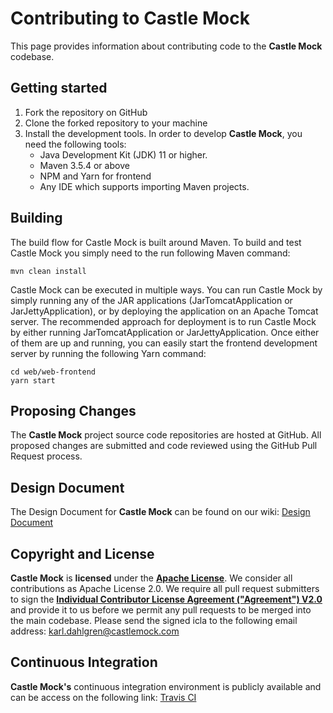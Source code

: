 # Contributing to Castle Mock

This page provides information about contributing code to the **Castle Mock** codebase.

## Getting started

1. Fork the repository on GitHub
2. Clone the forked repository to your machine
3. Install the development tools. In order to develop **Castle Mock**, you need the following tools:
   * Java Development Kit (JDK) 11 or higher.
   * Maven 3.5.4 or above
    * NPM and Yarn for frontend
   * Any IDE which supports importing Maven projects.

## Building
The build flow for Castle Mock is built around Maven. To build and test Castle Mock you simply need to the run following Maven command:

    mvn clean install
    
Castle Mock can be executed in multiple ways. You can run Castle Mock by simply running any of the JAR applications (JarTomcatApplication or JarJettyApplication), or by deploying the application on an Apache Tomcat server. The recommended approach for deployment is to run Castle Mock by either running JarTomcatApplication or JarJettyApplication. Once either of them are up and running, you can easily start the frontend development server by running the following Yarn command:

    cd web/web-frontend
    yarn start

## Proposing Changes
The **Castle Mock** project source code repositories are hosted at GitHub. All proposed changes are submitted and code reviewed using the GitHub Pull Request process.

## Design Document
The Design Document for **Castle Mock** can be found on our wiki: [Design Document](https://github.com/castlemock/castlemock/wiki/Design-Document)

## Copyright and License

**Castle Mock** is **licensed** under the **[Apache License](https://github.com/castlemock/castlemock/blob/master/LICENSE)**. 
We consider all contributions as Apache License 2.0. We require all pull request submitters to sign the **[Individual Contributor
License Agreement ("Agreement") V2.0](https://www.apache.org/licenses/icla.pdf)** and provide it to us before we permit any pull requests to be merged into the main codebase. Please send the signed icla to the following email address: karl.dahlgren@castlemock.com

## Continuous Integration
**Castle Mock's** continuous integration environment is publicly available and can be access on the following link: [Travis CI](https://travis-ci.org/castlemock/castlemock)
